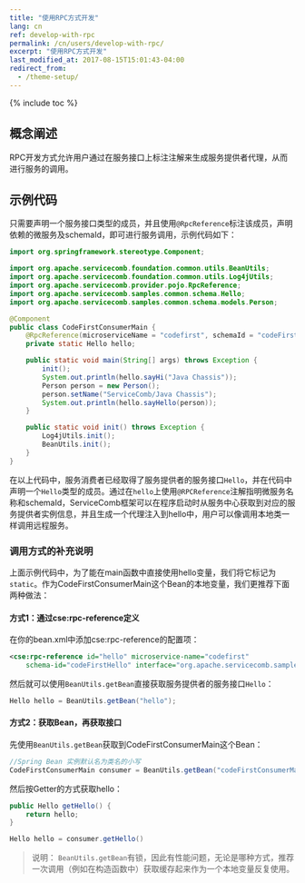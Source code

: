 ```yaml
---
title: "使用RPC方式开发"
lang: cn
ref: develop-with-rpc
permalink: /cn/users/develop-with-rpc/
excerpt: "使用RPC方式开发"
last_modified_at: 2017-08-15T15:01:43-04:00
redirect_from:
  - /theme-setup/
---
```


{% include toc %}
## 概念阐述

RPC开发方式允许用户通过在服务接口上标注注解来生成服务提供者代理，从而进行服务的调用。

## 示例代码

只需要声明一个服务接口类型的成员，并且使用`@RpcReference`标注该成员，声明依赖的微服务及schemaId，即可进行服务调用，示例代码如下：

```java
import org.springframework.stereotype.Component;

import org.apache.servicecomb.foundation.common.utils.BeanUtils;
import org.apache.servicecomb.foundation.common.utils.Log4jUtils;
import org.apache.servicecomb.provider.pojo.RpcReference;
import org.apache.servicecomb.samples.common.schema.Hello;
import org.apache.servicecomb.samples.common.schema.models.Person;

@Component
public class CodeFirstConsumerMain {
    @RpcReference(microserviceName = "codefirst", schemaId = "codeFirstHello")
    private static Hello hello;

    public static void main(String[] args) throws Exception {
        init();
        System.out.println(hello.sayHi("Java Chassis"));
        Person person = new Person();
        person.setName("ServiceComb/Java Chassis");
        System.out.println(hello.sayHello(person));
    }

    public static void init() throws Exception {
        Log4jUtils.init();
        BeanUtils.init();
    }
}
```

在以上代码中，服务消费者已经取得了服务提供者的服务接口`Hello`，并在代码中声明一个`Hello`类型的成员。通过在`hello`上使用`@RPCReference`注解指明微服务名称和schemaId，ServiceComb框架可以在程序启动时从服务中心获取到对应的服务提供者实例信息，并且生成一个代理注入到hello中，用户可以像调用本地类一样调用远程服务。

### 调用方式的补充说明
上面示例代码中，为了能在main函数中直接使用hello变量，我们将它标记为`static`。作为CodeFirstConsumerMain这个Bean的本地变量，我们更推荐下面两种做法：
#### 方式1：通过cse:rpc-reference定义
在你的bean.xml中添加cse:rpc-reference的配置项：

```xml
<cse:rpc-reference id="hello" microservice-name="codefirst"
    schema-id="codeFirstHello" interface="org.apache.servicecomb.samples.common.schema.Hello"></cse:rpc-reference>
```

然后就可以使用`BeanUtils.getBean`直接获取服务提供者的服务接口`Hello`：

```java
Hello hello = BeanUtils.getBean("hello");
```

#### 方式2：获取Bean，再获取接口
先使用`BeanUtils.getBean`获取到CodeFirstConsumerMain这个Bean：

```java
//Spring Bean 实例默认名为类名的小写
CodeFirstConsumerMain consumer = BeanUtils.getBean("codeFirstConsumerMain");
```

然后按Getter的方式获取hello：

```java
public Hello getHello() {
    return hello;
}
```

```java
Hello hello = consumer.getHello()
```

> 说明：
> `BeanUtils.getBean`有锁，因此有性能问题，无论是哪种方式，推荐一次调用（例如在构造函数中）获取缓存起来作为一个本地变量反复使用。